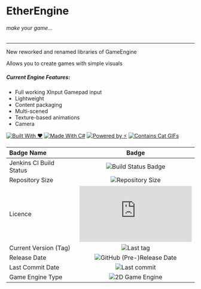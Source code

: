 # EtherEngine
###### _make your game..._

-------
New reworked and renamed libraries of GameEngine

Allows you to create games with simple visuals

##### Current Engine Features:
* Full working XInput Gamepad input
* Lightweight
* Content packaging
* Multi-scened
* Texture-based animations
* Camera

[![Built With ❤](https://forthebadge.com/images/badges/built-with-love.svg)](https://forthebadge.com) [![Made With C#](https://forthebadge.com/images/badges/made-with-c-sharp.svg)](https://forthebadge.com) [![Powered by ⚡](https://forthebadge.com/images/badges/powered-by-electricity.svg)](https://forthebadge.com) [![Contains Cat GIFs](https://forthebadge.com/images/badges/contains-cat-gifs.svg)](https://forthebadge.com)

| Badge Name              | Badge                                                                                                     |
|:------------------------|:---------------------------------------------------------------------------------------------------------:|
| Jenkins CI Build Status | ![Build Status Badge](http://craftersmine-ci.ddns.net/job/EtherEngine/badge/icon)                         |
| Repository Size         | ![Repository Size](https://img.shields.io/github/repo-size/craftersmine/EtherEngine.svg)                  |
| Licence                 | ![[Repository Licence](https://img.shields.io/github/license/craftersmine/EtherEngine.svg)](https://github.com/craftersmine/EtherEngine/blob/master/LICENSE.md)                 |
| Current Version (Tag)   | ![[Last tag](https://img.shields.io/github/tag/craftersmine/EtherEngine.svg)](https://github.com/craftersmine/EtherEngine/tags)                               |
| Release Date            | ![[GitHub (Pre-)Release Date](https://img.shields.io/github/release-date-pre/craftersmine/EtherEngine.svg)](https://github.com/craftersmine/EtherEngine/releases) |
| Last Commit Date        | ![[Last commit](https://img.shields.io/github/last-commit/craftersmine/EtherEngine.svg)](https://github.com/craftersmine/EtherEngine/commits/master)                    |
| Game Engine Type        | ![2D Game Engine](https://img.shields.io/badge/game%20engine-2D-green.svg)                 	              |

